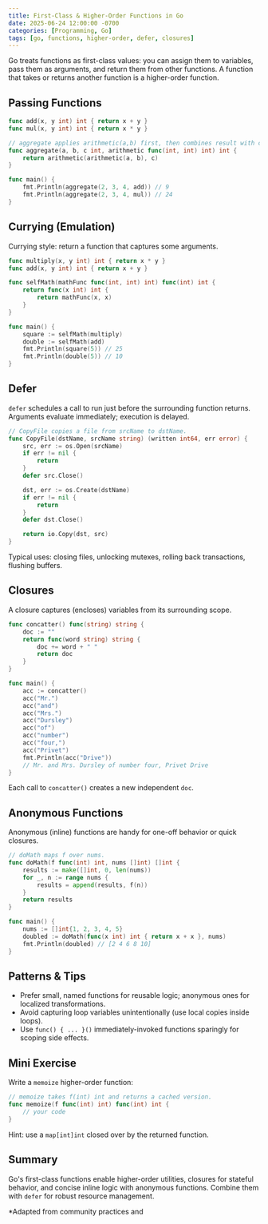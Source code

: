 ```yaml
---
title: First-Class & Higher-Order Functions in Go
date: 2025-06-24 12:00:00 -0700
categories: [Programming, Go]
tags: [go, functions, higher-order, defer, closures]
---
```


Go treats functions as first-class values: you can assign them to variables, pass them as arguments, and return them from other functions. A function that takes or returns another function is a higher-order function.

## Passing Functions

```go
func add(x, y int) int { return x + y }
func mul(x, y int) int { return x * y }

// aggregate applies arithmetic(a,b) first, then combines result with c
func aggregate(a, b, c int, arithmetic func(int, int) int) int {
    return arithmetic(arithmetic(a, b), c)
}

func main() {
    fmt.Println(aggregate(2, 3, 4, add)) // 9
    fmt.Println(aggregate(2, 3, 4, mul)) // 24
}
```

## Currying (Emulation)

Currying style: return a function that captures some arguments.

```go
func multiply(x, y int) int { return x * y }
func add(x, y int) int { return x + y }

func selfMath(mathFunc func(int, int) int) func(int) int {
    return func(x int) int {
        return mathFunc(x, x)
    }
}

func main() {
    square := selfMath(multiply)
    double := selfMath(add)
    fmt.Println(square(5)) // 25
    fmt.Println(double(5)) // 10
}
```

## Defer

`defer` schedules a call to run just before the surrounding function returns. Arguments evaluate immediately; execution is delayed.

```go
// CopyFile copies a file from srcName to dstName.
func CopyFile(dstName, srcName string) (written int64, err error) {
    src, err := os.Open(srcName)
    if err != nil {
        return
    }
    defer src.Close()

    dst, err := os.Create(dstName)
    if err != nil {
        return
    }
    defer dst.Close()

    return io.Copy(dst, src)
}
```

Typical uses: closing files, unlocking mutexes, rolling back transactions, flushing buffers.

## Closures

A closure captures (encloses) variables from its surrounding scope.

```go
func concatter() func(string) string {
    doc := ""
    return func(word string) string {
        doc += word + " "
        return doc
    }
}

func main() {
    acc := concatter()
    acc("Mr.")
    acc("and")
    acc("Mrs.")
    acc("Dursley")
    acc("of")
    acc("number")
    acc("four,")
    acc("Privet")
    fmt.Println(acc("Drive"))
    // Mr. and Mrs. Dursley of number four, Privet Drive
}
```

Each call to `concatter()` creates a new independent `doc`.

## Anonymous Functions

Anonymous (inline) functions are handy for one-off behavior or quick closures.

```go
// doMath maps f over nums.
func doMath(f func(int) int, nums []int) []int {
    results := make([]int, 0, len(nums))
    for _, n := range nums {
        results = append(results, f(n))
    }
    return results
}

func main() {
    nums := []int{1, 2, 3, 4, 5}
    doubled := doMath(func(x int) int { return x + x }, nums)
    fmt.Println(doubled) // [2 4 6 8 10]
}
```

## Patterns & Tips

- Prefer small, named functions for reusable logic; anonymous ones for localized transformations.
- Avoid capturing loop variables unintentionally (use local copies inside loops).
- Use `func() { ... }()` immediately-invoked functions sparingly for scoping side effects.

## Mini Exercise

Write a `memoize` higher-order function:

```go
// memoize takes f(int) int and returns a cached version.
func memoize(f func(int) int) func(int) int {
    // your code
}
```

Hint: use a `map[int]int` closed over by the returned function.

## Summary

Go's first-class functions enable higher-order utilities, closures for stateful behavior, and concise inline logic with anonymous functions. Combine them with `defer` for robust resource management.

*Adapted from community practices and